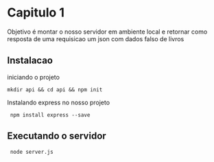 # Capitulo 1
Objetivo é montar o nosso servidor em ambiente local e retornar como resposta de uma requisicao um json com dados falso de livros 

## Instalacao

iniciando o projeto
```
mkdir api && cd api && npm init 
```

Instalando express no nosso projeto
```
 npm install express --save
 ```

## Executando o servidor

```
 node server.js 
```

##